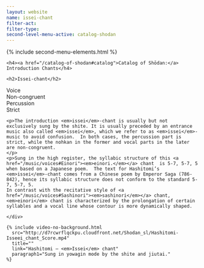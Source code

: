 ```yaml
---
layout: website
name: issei-chant
filter-act:
filter-type:
second-level-menu-active: catalog-shodan
---
```


{% include second-menu-elements.html %}

<main class="page-content">
  <div class="text-container">

    <h4><a href="/catalog-of-shodan#catalog">Catalog of Shōdan:</a> Introduction Chants</h4>

    <h2>Issei-chant</h2>

  <div class="introductory-table">
    <div class="introductory-table__element">
      <div class="introductory-table__term">Voice</div>
      <div class="introductory-table__definition">Non-congruent</div>
    </div>
    <div class="introductory-table__element">
      <div class="introductory-table__term">Percussion</div>
      <div class="introductory-table__definition">Strict</div>
    </div>
    </div>

    <p>The introduction <em>issei</em>-chant is usually but not exclusively sung by the shite. It is usually preceded by an entrance music also called <em>issei</em>, which we refer to as <em>issei</em>-music to avoid confusion.  In both cases, the percussion part is strict, while the nohkan in the former and vocal parts in the later are non-congruent.
    </p>
    <p>Sung in the high register, the syllabic structure of this <a href="/music/voices#Einori"><em>einori.</em></a> chant  is 5-7, 5-7, 5 when based on a Japanese poem.  The text for Hashitomi’s <em>issei</em>-chant comes from a Chinese poem by Emperor Saga (786-842), hence its syllabic structure does not conform to the standard 5-7, 5-7, 5.
    In contrast with the recitative style of <a href="/music/voices#Sashinori"><em>sashinori</em></a> chant, <em>einori</em> chant is characterized by the prolongation of certain syllables and a vocal line whose contour is more dynamically shaped.
</p>

    </div>

    {% include video-no-background.html
      src="http://d7rcwrflqckpu.cloudfront.net/Shodan_sl/Hashitomi-Isseei_chant_Score.mp4"
      title=""
      link="Hashitomi – <em>Issei</em> chant"
      paragraph1="Sung in yowagin mode by the shite and jiutai."
    %}

</main>
